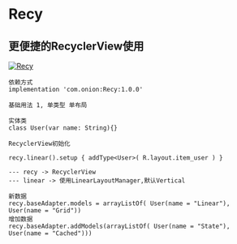 # Recy
## 更便捷的RecyclerView使用
 [ ![Recy](https://img.shields.io/badge/Recy-1.0.0-orange.svg) ](https://bintray.com/zhang759308541/base/Recy/_latestVersion)
```
依赖方式      
implementation 'com.onion:Recy:1.0.0'
```

```
基础用法 1, 单类型 单布局

实体类
class User(var name: String){}

RecyclerView初始化 

recy.linear().setup { addType<User>( R.layout.item_user ) }

--- recy -> RecyclerView
--- linear -> 使用LinearLayoutManager,默认Vertical

新数据
recy.baseAdapter.models = arrayListOf( User(name = "Linear"), User(name = "Grid"))
增加数据
recy.baseAdapter.addModels(arrayListOf( User(name = "State"), User(name = "Cached")))
```
